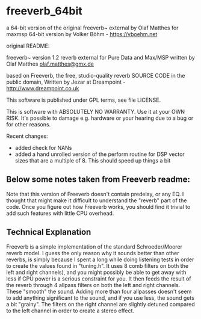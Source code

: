 # freeverb_64bit
a 64-bit version of the original freeverb~ external by Olaf Matthes for maxmsp
64-bit version by Volker Böhm - https://vboehm.net


original README:

freeverb~ version 1.2
reverb external for Pure Data and Max/MSP
written by Olaf Matthes <olaf.matthes@gmx.de>

based on Freeverb, the free, studio-quality reverb SOURCE CODE in the public 
domain, Written by Jezar at Dreampoint - http://www.dreampoint.co.uk

This software is published under GPL terms, see file LICENSE.

This is software with ABSOLUTELY NO WARRANTY.
Use it at your OWN RISK. It's possible to damage e.g. hardware or your hearing
due to a bug or for other reasons. 

Recent changes:
- added check for NANs
- added a hand unrolled version of the perform routine for DSP vector sizes that
are a multiple of 8. This should speed up things a bit


Below some notes taken from Freeverb readme:
-------------------------------------------------------------------------------------

Note that this version of Freeverb doesn't contain predelay, or any EQ. I thought 
that might make it difficult to understand the "reverb" part of the code. Once you 
figure out how Freeverb works, you should find it trivial to add such features with 
little CPU overhead.

Technical Explanation 
---------------------

Freeverb is a simple implementation of the standard Schroeder/Moorer reverb model. 
I guess the only reason why it sounds better than other reverbs, is simply because 
I spent a long while doing listening tests in order to create the values found in "tuning.h". It uses 8 comb filters on both the left and right channels), and you 
might possibly be able to get away with less if CPU power is a serious constraint 
for you. It then feeds the result of the reverb through 4 allpass filters on both 
the left and right channels. These "smooth" the sound. Adding more than four allpasses 
doesn't seem to add anything significant to the sound, and if you use less, the sound 
gets a bit "grainy". The filters on the right channel are slightly detuned compared 
to the left channel in order to create a stereo effect.

